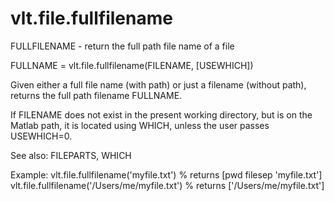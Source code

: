 # vlt.file.fullfilename

  FULLFILENAME - return the full path file name of a file
 
  FULLNAME = vlt.file.fullfilename(FILENAME, [USEWHICH])
 
  Given either a full file name (with path) or just a filename
  (without path), returns the full path filename FULLNAME.
 
  If FILENAME does not exist in the present working directory,
  but is on the Matlab path, it is located using WHICH, unless
  the user passes USEWHICH=0.
 
  See also: FILEPARTS, WHICH
 
  Example:
    vlt.file.fullfilename('myfile.txt')  % returns [pwd filesep 'myfile.txt']
    vlt.file.fullfilename('/Users/me/myfile.txt') % returns ['/Users/me/myfile.txt']
